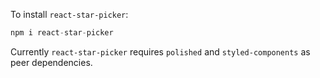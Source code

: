 To install `react-star-picker`:

```js static
npm i react-star-picker

```

Currently `react-star-picker` requires `polished` and `styled-components` as peer dependencies.
